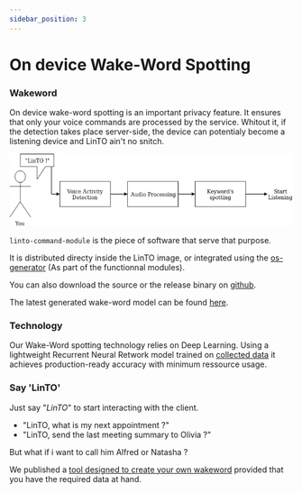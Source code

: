 ```yaml
---
sidebar_position: 3
---
```

# On device Wake-Word Spotting

### Wakeword
On device wake-word spotting is an important privacy feature. It ensures that only your voice commands are processed by the service.
Whitout it, if the detection takes place server-side, the device can potentialy become a listening device and LinTO ain't no snitch.

![LinTo](/docs/emb_wuw.png)

```linto-command-module``` is the piece of software that serve that purpose.

It is distributed directy inside the LinTO image, or integrated using the [os-generator](/docs/developpers/agent/clients/raspberry/osgenerator) (As part of the functionnal modules).

You can also download the source or the release binary on [github](https://github.com/linto-ai/linto-command-module).

The latest generated wake-word model can be found [here](https://dl.linto.ai/downloads/model-distribution/KWS/linto-latest.tar.gz).

### Technology

Our Wake-Word spotting technology relies on Deep Learning. Using a lightweight Recurrent Neural Retwork model trained on [collected data](https://dl.linto.ai/downloads/datasets/2020-05-09-linto-corpus-public.tar.gz) it achieves production-ready accuracy with minimum ressource usage.

### Say 'LinTO'

Just say "*LinTO*" to start interacting with the client.

* "LinTO, what is my next appointment ?"
* "LinTO, send the last meeting summary to Olivia ?"

But what if i want to call him Alfred or Natasha ?

We published a [tool designed to create your own wakeword](/docs/developpers/agent/clients/custom_hotwords/) provided that you have the required data at hand.
